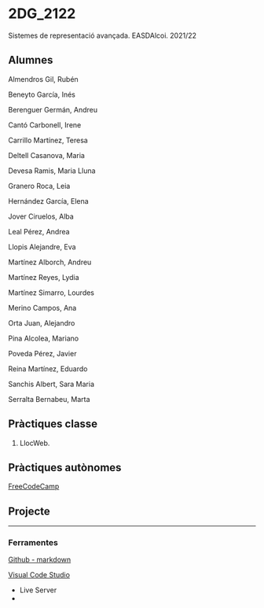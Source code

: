 # 2DG_2122
Sistemes de representació avançada. EASDAlcoi. 2021/22

## Alumnes

Almendros Gil, Rubén

Beneyto García, Inés

Berenguer Germán, Andreu

Cantó Carbonell, Irene

Carrillo Martínez, Teresa

Deltell Casanova, Maria

Devesa Ramis, Maria Lluna

Granero Roca, Leia

Hernández García, Elena

Jover Ciruelos, Alba

Leal Pérez, Andrea

Llopis Alejandre, Eva

Martínez Alborch, Andreu

Martínez Reyes, Lydia

Martínez Simarro, Lourdes

Merino Campos, Ana

Orta Juan, Alejandro

Pina Alcolea, Mariano

Poveda Pérez, Javier

Reina Martínez, Eduardo

Sanchis Albert, Sara Maria

Serralta Bernabeu, Marta

## Pràctiques classe
1. LlocWeb.

## Pràctiques autònomes
[FreeCodeCamp](https://www.freecodecamp.org/)

## Projecte

---

### Ferramentes

[Github - markdown](https://github.com/adam-p/markdown-here/wiki/Markdown-Cheatsheet)

[Visual Code Studio](https://code.visualstudio.com/)
* Live Server
* 


